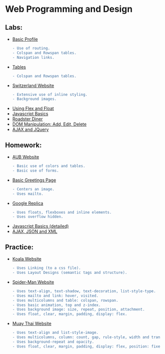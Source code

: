 # Web Programming and Design

## Labs: 
 * [Basic Profile](https://github.com/aya-nashawati/Web-Programming-and-Design/tree/master/LABS/Lab1)
    ```diff
    - Use of routing.
    - Colspan and Rowspan tables.
    - Navigation links.
    ```
  - [Tables](https://github.com/aya-nashawati/Web-Programming-and-Design/tree/master/LABS/Lab2/Tables)
    ```diff
    - Colspan and Rowspan tables.
    ```
  - [Switzerland Website](https://github.com/aya-nashawati/Web-Programming-and-Design/tree/master/LABS/Lab2/Switzerland)
    ```diff
    - Extensive use of inline styling.
    - Background images.
    ```
   - [Using Flex and Float](https://github.com/aya-nashawati/Web-Programming-and-Design/tree/master/LABS/Lab3)
   - [Javascript Basics](https://github.com/aya-nashawati/Web-Programming-and-Design/tree/master/LABS/Lab4)
   - [Roadster Diner](https://github.com/aya-nashawati/Web-Programming-and-Design/tree/master/LABS/Lab5)
   - [DOM Manipulation: Add, Edit, Delete](https://github.com/aya-nashawati/Web-Programming-and-Design/tree/master/LABS/Lab6)
   - [AJAX and JQuery](https://github.com/aya-nashawati/Web-Programming-and-Design/tree/master/LABS/Lab7)


## Homework:
  - [AUB Website](https://github.com/aya-nashawati/Web-Programming-and-Design/tree/master/HOMEWORK/Homework1/p2.html)
    ```diff
    - Basic use of colors and tables.
    - Basic use of forms.
    ```
  - [Basic Greetings Page](https://github.com/aya-nashawati/Web-Programming-and-Design/blob/master/HOMEWORK/Homework1/p1.html)
    ```diff
    - Centers an image.
    - Uses mailto.
    ```
  - [Google Replica](https://github.com/aya-nashawati/Web-Programming-and-Design/tree/master/HOMEWORK/Homework2/Google)
    ```diff
    - Uses floats, flexboxes and inline elements.
    - Uses overflow hidden.
    ```
  - [Javascript Basics (detailed)](https://github.com/aya-nashawati/Web-Programming-and-Design/tree/master/HOMEWORK/Homework3)
  - [AJAX, JSON and XML](https://github.com/aya-nashawati/Web-Programming-and-Design/tree/master/HOMEWORK/Homework4)

## Practice:
  - [Koala Website](https://github.com/aya-nashawati/Web-Programming-and-Design/tree/master/PRACTICE/Koala%20Website)
    ```diff
    - Uses Linking (to a css file).
    - Uses Layout Designs (semantic tags and structure).
    ```
 - [Spider-Man Website](https://github.com/aya-nashawati/Web-Programming-and-Design/tree/master/PRACTICE/Spider-Man%20Website)
    ```diff
    - Uses text-align, text-shadow, text-decoration, list-style-type.
    - Uses mailto and link: hover, visited.
    - Uses multicolumns and table: colspan, rowspan.
    - Uses basic animation, top and z-index.
    - Uses background image: size, repeat, position, attachment.
    - Uses float, clear, margin, padding, display: flex.
    ```
 - [Muay Thai Website](https://github.com/aya-nashawati/Web-Programming-and-Design/tree/master/PRACTICE/Muay%20Thai%20Website)
    ```diff
    - Uses text-align and list-style-image.
    - Uses multicolumns, column: count, gap, rule-style, width and transform: rotatem.
    - Uses background-repeat and opacity.
    - Uses float, clear, margin, padding, display: flex, position: fixed.
    ```
